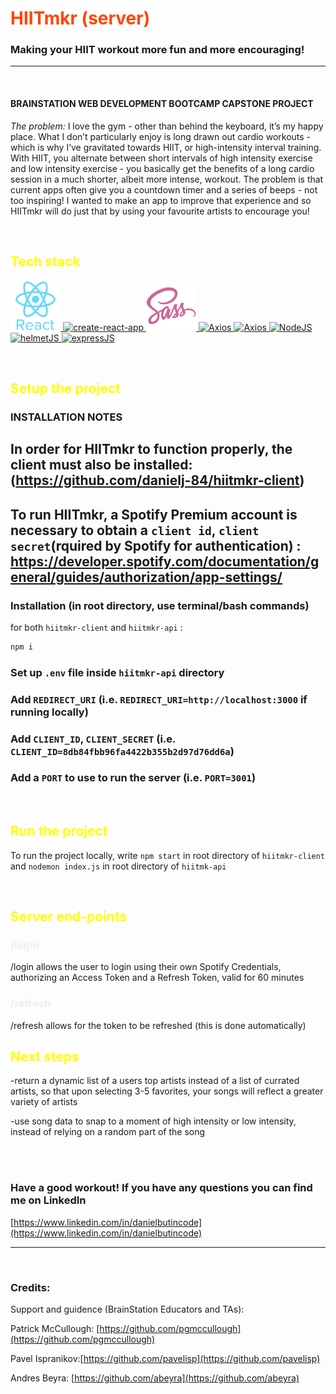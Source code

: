 # <span style="color:orangered">HIITmkr (server) </span>

<!-- Online demo: [SSL CoffeeDir](https://coffee-dir.herokuapp.com) | [No-SSL CoffeeDir](http://www.coffeedir.ca) -->

### Making your HIIT workout more fun and more encouraging!

---

<br />

#### BRAINSTATION WEB DEVELOPMENT BOOTCAMP CAPSTONE PROJECT

_The problem:_
<span> I love the gym - other than behind the keyboard, it’s my happy place. What I don’t particularly enjoy is long drawn out cardio workouts - which is why I’ve gravitated towards HIIT, or high-intensity interval training. With HIIT, you alternate between short intervals of high intensity exercise and low intensity exercise - you basically get the benefits of a long cardio session in a much shorter, albeit more intense, workout. The problem is that current apps often give you a countdown timer and a series of beeps - not too inspiring! I wanted to make an app to improve that experience and so HIITmkr will do just that by using your favourite artists to encourage you!</span>

<br />

<h2 style="color: yellow">Tech stack</h2>

<a href="https://reactjs.org/" target="_blank" rel="noreferrer"> <img src="https://raw.githubusercontent.com/devicons/devicon/master/icons/react/react-original-wordmark.svg" alt="react" width="80" height="80"/> </a>
<a href="https://create-react-app.dev/" target="_blank" rel="noreferrer"> <img src="https://create-react-app.dev/img/logo.svg" alt="create-react-app" width="80" height="80"/> </a>
<a href="https://sass-lang.com" target="_blank" rel="noreferrer"> <img src="https://raw.githubusercontent.com/devicons/devicon/master/icons/sass/sass-original.svg" alt="sass" width="80" height="80"/> </a>
<a href="https://axios-http.com/" target="_blank" rel="noreferrer"> <img src="https://user-images.githubusercontent.com/8939680/57233883-20344080-6fe5-11e9-8169-1eeb4c782683.png" alt="Axios" width="160" height="80"/> </a>
<a href="https://reactrouter.com/" target="_blank" rel="noreferrer"> <img src="https://miro.medium.com/max/1400/0*nH627PKQdg4-BCfj" alt="Axios" width="160" height="80"/> </a>
<a href="https://nodejs.org/en/" target="_blank" rel="noreferrer"> <img src="https://nodejs.org/static/images/logos/nodejs-new-pantone-black.svg" alt="NodeJS" width="80" height="80"/> </a>
<a href="https://helmetjs.github.io/" target="_blank" rel="noreferrer"> <img src="https://repository-images.githubusercontent.com/3329923/2fd1c70a-c521-4087-9c1d-bf3e1fff3e4d" alt="helmetJS" width="160" height="80"/> </a>
<a href="https://helmetjs.github.io/" target="_blank" rel="noreferrer"> <img src="https://miro.medium.com/max/1400/1*8ETcaw-gA1dYW4EFxqGK3w.png" alt="expressJS" width="160" height="80"/> </a>

<br/>

<h2 style="color: yellow">Setup the project</h2>

### INSTALLATION NOTES
## In order for HIITmkr to function properly, the client must also be installed: (https://github.com/danielj-84/hiitmkr-client)

## To run HIITmkr, a Spotify Premium account is necessary to obtain a `client id`, `client secret`(rquired by Spotify for authentication) : https://developer.spotify.com/documentation/general/guides/authorization/app-settings/

### Installation (in root directory, use terminal/bash commands)
for both `hiitmkr-client` and `hiitmkr-api` : 
```bash
npm i
```

### Set up `.env` file inside `hiitmkr-api` directory

### Add `REDIRECT_URI` (i.e. `REDIRECT_URI=http://localhost:3000` if running locally)

### Add `CLIENT_ID`, `CLIENT_SECRET` (i.e. `CLIENT_ID=8db84fbb96fa4422b355b2d97d76dd6a`)

### Add a `PORT` to use to run the server (i.e. `PORT=3001`)

<br/>

<h2 style="color: yellow">Run the project</h2>

To run the project locally, write `npm start` in root directory of `hiitmkr-client` and `nodemon index.js` in root directory of `hiitmk-api`

<br/>

<h2 style="color: yellow">Server end-points</h2>

<h3 style="color: #EEEEEE">/login </h3>

/login allows the user to login using their own Spotify Credentials, authorizing an Access Token and a Refresh Token, valid for 60 minutes

<h3 style="color: #EEEEEE">/refresh </h3>

/refresh allows for the token to be refreshed (this is done automatically)


<h2 style="color: yellow">Next steps</h2>
-return a dynamic list of a users top artists instead of a list of currated artists, so that upon selecting 3-5 favorites, your songs will reflect a greater variety of artists

-use song data to snap to a moment of high intensity or low intensity, instead of relying on a random part of the song

<br />
<br />
<h3>Have a good workout! If you have any questions you can find me on  LinkedIn</h3>

[https://www.linkedin.com/in/danielbutincode](https://www.linkedin.com/in/danielbutincode)

---

<br />

### Credits:

Support and guidence (BrainStation Educators and TAs):

Patrick McCullough: [https://github.com/pgmccullough](https://github.com/pgmccullough)

Pavel Ispranikov:[https://github.com/pavelisp](https://github.com/pavelisp)

Andres Beyra: [https://github.com/abeyra](https://github.com/abeyra)
